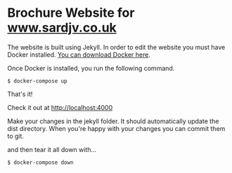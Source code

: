 # Brochure Website for www.sardjv.co.uk

The website is built using Jekyll. In order to edit the website you must have Docker installed. [You can download Docker here](https://www.docker.com/).

Once Docker is installed, you run the following command.

```
$ docker-compose up
```

That's it!

Check it out at [http://localhost:4000](http://localhost:4000)

Make your changes in the jekyll folder. It should automatically update the dist directory. When you're happy with your 
changes you can commit them to git.

and then tear it all down with...

```
$ docker-compose down
```
